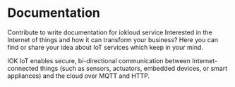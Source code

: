 # Documentation
Contribute to write documentation for iokloud service
Interested in the Internet of things and how it can transform your business? Here you can find or share your idea about IoT services which keep in your mind.

IOK IoT enables secure, bi-directional communication between Internet-connected things (such as sensors, actuators, embedded devices, or smart appliances) and the cloud over MQTT and HTTP.
